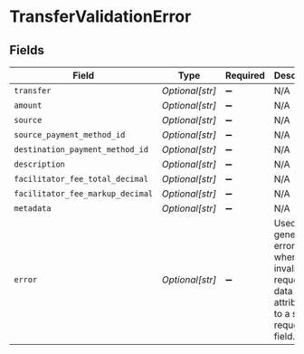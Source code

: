 # TransferValidationError


## Fields

| Field                                                                                         | Type                                                                                          | Required                                                                                      | Description                                                                                   |
| --------------------------------------------------------------------------------------------- | --------------------------------------------------------------------------------------------- | --------------------------------------------------------------------------------------------- | --------------------------------------------------------------------------------------------- |
| `transfer`                                                                                    | *Optional[str]*                                                                               | :heavy_minus_sign:                                                                            | N/A                                                                                           |
| `amount`                                                                                      | *Optional[str]*                                                                               | :heavy_minus_sign:                                                                            | N/A                                                                                           |
| `source`                                                                                      | *Optional[str]*                                                                               | :heavy_minus_sign:                                                                            | N/A                                                                                           |
| `source_payment_method_id`                                                                    | *Optional[str]*                                                                               | :heavy_minus_sign:                                                                            | N/A                                                                                           |
| `destination_payment_method_id`                                                               | *Optional[str]*                                                                               | :heavy_minus_sign:                                                                            | N/A                                                                                           |
| `description`                                                                                 | *Optional[str]*                                                                               | :heavy_minus_sign:                                                                            | N/A                                                                                           |
| `facilitator_fee_total_decimal`                                                               | *Optional[str]*                                                                               | :heavy_minus_sign:                                                                            | N/A                                                                                           |
| `facilitator_fee_markup_decimal`                                                              | *Optional[str]*                                                                               | :heavy_minus_sign:                                                                            | N/A                                                                                           |
| `metadata`                                                                                    | *Optional[str]*                                                                               | :heavy_minus_sign:                                                                            | N/A                                                                                           |
| `error`                                                                                       | *Optional[str]*                                                                               | :heavy_minus_sign:                                                                            | Used for generic errors when invalid request data isn't attributed to a single request field. |